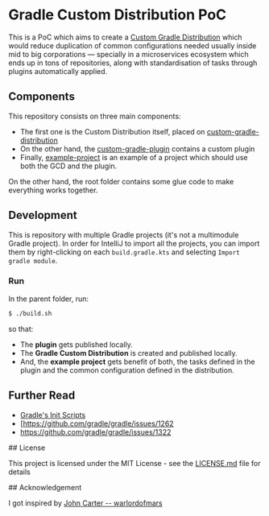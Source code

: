 # Gradle Custom Distribution PoC

This is a PoC which aims to create a [Custom Gradle Distribution](https://docs.gradle.org/current/userguide/organizing_gradle_projects.html#sec:custom_gradle_distribution)
which would reduce duplication of common configurations needed usually inside mid to big corporations  — specially in a
microservices ecosystem which ends up in tons of repositories, along with standardisation of tasks through plugins
automatically applied.

## Components

This repository consists on three main components:

- The first one is the Custom Distribution itself, placed on [custom-gradle-distribution](./custom-gradle-distribution)
- On the other hand, the [custom-gradle-plugin](./custom-gradle-plugin) contains a custom plugin
- Finally, [example-project](./example-project) is an example of a project which should use both the GCD and the plugin.

On the other hand, the root folder contains some glue code to make everything works together.

## Development

This is repository with multiple Gradle projects (it's not a multimodule Gradle project).
In order for IntelliJ to import all the projects, you can import them by right-clicking on each `build.gradle.kts`
and selecting `Import gradle module`.


### Run

In the parent folder, run:

```bash
$ ./build.sh
```

so that:
- The **plugin** gets published locally.
- The **Gradle Custom Distribution** is created and published locally.
- And, the **example project** gets benefit of both, the tasks defined in the plugin and the common configuration
defined in the distribution.


## Further Read

- [Gradle's Init Scripts](https://docs.gradle.org/current/userguide/init_scripts.html)
- [https://github.com/gradle/gradle/issues/1262
- https://github.com/gradle/gradle/issues/1322


## License

This project is licensed under the MIT License - see the [LICENSE.md](./LICENSE.md) file for details


## Acknowledgement

I got inspired by [John Carter -- warlordofmars](https://github.com/warlordofmars/warlordofmars-gradle)
